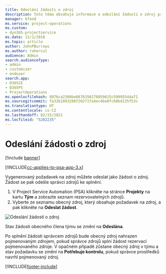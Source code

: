 ```yaml
---
title: Odeslání žádosti o zdroj
description: Toto téma obsahuje informace o odeslání žádosti o zdroj projektu.
manager: kfend
ms.service: project-operations
ms.custom:
- dyn365-projectservice
ms.date: 12/1/2018
ms.topic: article
author: JohnPBurrows
ms.author: ruhercul
audience: Admin
search.audienceType:
- admin
- customizer
- enduser
search.app:
- D365CE
- D365PS
- ProjectOperations
ms.openlocfilehash: 8976ca2360be8676350178059615c59995544a71
ms.sourcegitcommit: fa32b1893286f20271fa4ec4be8fc68bd135f53c
ms.translationtype: HT
ms.contentlocale: cs-CZ
ms.lasthandoff: 02/15/2021
ms.locfileid: "5282235"
---
```

# <a name="submitting-a-resource-request"></a>Odeslání žádosti o zdroj

[!include [banner](../includes/psa-now-project-operations.md)]

[!INCLUDE[cc-applies-to-psa-app-3.x](../includes/cc-applies-to-psa-app-3x.md)]

Vygenerovaný požadavek na zdroj můžete odeslat jako žádost o zdroj. Žádost se pak odešle správci zdrojů ke splnění.

1. V Project Service Automation (PSA) klikněte na stránce **Projekty** na kartu **Tým** a zobrazte seznam rezervovatelných zdrojů. 
2. Vyberte ze seznamu obecný zdroj, který obsahuje požadavek na zdroj, a pak klikněte na **Odeslat žádost**.

![Odeslání žádosti o zdroj](media/RM-how-to-18.png)

Stav žádosti obecného člena týmu se změní na **Odeslána**.

Po splnění žádosti správcem zdrojů bude obecný zdroj nahrazen pojmenovaným zdrojem, pokud správce zdrojů splní žádost rezervací pojmenovaného zdroje. V opačném případě zůstane obecný zdroj v týmu a stav požadavku se změní na **Potřebuje kontrolu**, pokud správce prostředků navrhl pojmenovaný zdroj.


[!INCLUDE[footer-include](../includes/footer-banner.md)]
